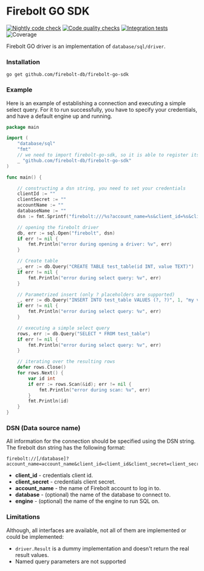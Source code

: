 # Firebolt GO SDK

[![Nightly code check](https://github.com/yuryfirebolt/firebolt-go-sdk/actions/workflows/nightly.yml/badge.svg)](https://github.com/yuryfirebolt/firebolt-go-sdk/actions/workflows/nightly.yml)
[![Code quality checks](https://github.com/yuryfirebolt/firebolt-go-sdk/actions/workflows/code-check.yml/badge.svg)](https://github.com/yuryfirebolt/firebolt-go-sdk/actions/workflows/code-check.yml)
[![Integration tests](https://github.com/yuryfirebolt/firebolt-go-sdk/actions/workflows/integration-tests.yml/badge.svg)](https://github.com/yuryfirebolt/firebolt-go-sdk/actions/workflows/integration-tests.yml)
![Coverage](https://img.shields.io/endpoint?url=https://gist.githubusercontent.com/yuryfirebolt/764079ffbd558d515e250e6528179824/raw/firebolt-go-sdk-coverage.json)


Firebolt GO driver is an implementation of `database/sql/driver`.

### Installation

```shell
go get github.com/firebolt-db/firebolt-go-sdk
```

### Example
Here is an example of establishing a connection and executing a simple select query.
For it to run successfully, you have to specify your credentials, and have a default engine up and running.
```go
package main

import (
	"database/sql"
	"fmt"
	// we need to import firebolt-go-sdk, so it is able to register its driver
	_ "github.com/firebolt-db/firebolt-go-sdk"
)

func main() {

	// constructing a dsn string, you need to set your credentials
	clientId := ""
	clientSecret := ""
	accountName := ""
	databaseName := ""
	dsn := fmt.Sprintf("firebolt:///%s?account_name=%s&client_id=%s&client_secret=%s", databaseName, accountName, clientId, clientSecret)

	// opening the firebolt driver
	db, err := sql.Open("firebolt", dsn)
	if err != nil {
		fmt.Println("error during opening a driver: %v", err)
	}

	// Create table
	_, err := db.Query("CREATE TABLE test_table(id INT, value TEXT)")
	if err != nil {
		fmt.Println("error during select query: %v", err)
	}

	// Parametrized insert (only ? placeholders are supported)
	_, err := db.Query("INSERT INTO test_table VALUES (?, ?)", 1, "my value")
	if err != nil {
		fmt.Println("error during select query: %v", err)
	}

	// executing a simple select query
	rows, err := db.Query("SELECT * FROM test_table")
	if err != nil {
		fmt.Println("error during select query: %v", err)
	}

	// iterating over the resulting rows
	defer rows.Close()
	for rows.Next() {
		var id int
		if err := rows.Scan(&id); err != nil {
			fmt.Println("error during scan: %v", err)
		}
		fmt.Println(id)
	}
}
```


### DSN (Data source name)
All information for the connection should be specified using the DSN string. The firebolt dsn string has the following format:
```
firebolt://[/database]?account_name=account_name&client_id=client_id&client_secret=client_secret[&engine=engine]
```

- **client_id** - credentials client id.
- **client_secret** - credentials client secret.
- **account_name** - the name of Firebolt account to log in to.
- **database** - (optional) the name of the database to connect to.
- **engine** - (optional) the name of the engine to run SQL on.

### Limitations
Although, all interfaces are available, not all of them are implemented or could be implemented:
- `driver.Result` is a dummy implementation and doesn't return the real result values.
- Named query parameters are not supported